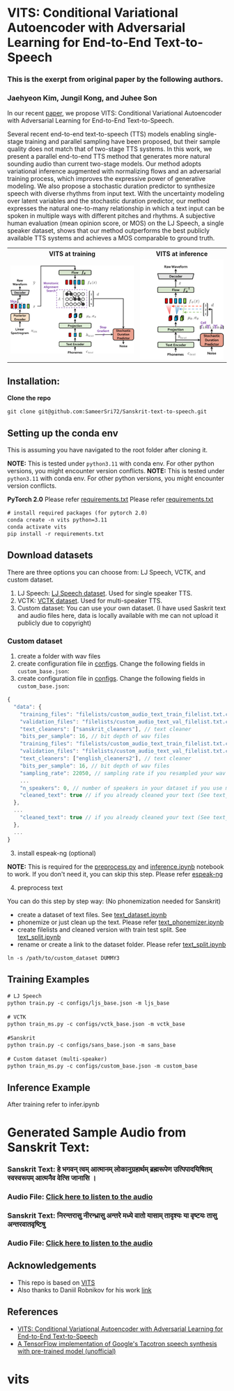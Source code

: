 # VITS: Conditional Variational Autoencoder with Adversarial Learning for End-to-End Text-to-Speech<br>
### This is the exerpt from original paper by the following authors.

### Jaehyeon Kim, Jungil Kong, and Juhee Son

In our recent [paper](https://arxiv.org/abs/2106.06103), we propose VITS: Conditional Variational Autoencoder with Adversarial Learning for End-to-End Text-to-Speech.

Several recent end-to-end text-to-speech (TTS) models enabling single-stage training and parallel sampling have been proposed, but their sample quality does not match that of two-stage TTS systems. In this work, we present a parallel end-to-end TTS method that generates more natural sounding audio than current two-stage models. Our method adopts variational inference augmented with normalizing flows and an adversarial training process, which improves the expressive power of generative modeling. We also propose a stochastic duration predictor to synthesize speech with diverse rhythms from input text. With the uncertainty modeling over latent variables and the stochastic duration predictor, our method expresses the natural one-to-many relationship in which a text input can be spoken in multiple ways with different pitches and rhythms. A subjective human evaluation (mean opinion score, or MOS) on the LJ Speech, a single speaker dataset, shows that our method outperforms the best publicly available TTS systems and achieves a MOS comparable to ground truth.<br>

<table style="width:100%">
  <tr>
    <th>VITS at training</th>
    <th>VITS at inference</th>
  </tr>
  <tr>
    <td><img src="pics/fig_1a.png" alt="VITS at training" width="100%"></td>
    <td><img src="pics/fig_1b.png" alt="VITS at inference" width="100%"></td>
  </tr>
</table>

## Installation:

<a name="installation"></a>

**Clone the repo**

```shell
git clone git@github.com:SameerSri72/Sanskrit-text-to-speech.git
```
## Setting up the conda env

This is assuming you have navigated to the root folder after cloning it.

**NOTE:** This is tested under `python3.11` with conda env. For other python versions, you might encounter version conflicts.
**NOTE:** This is tested under `python3.11` with conda env. For other python versions, you might encounter version conflicts.

**PyTorch 2.0**
Please refer [requirements.txt](requirements.txt)
Please refer [requirements.txt](requirements.txt)

```shell
# install required packages (for pytorch 2.0)
conda create -n vits python=3.11
conda activate vits
pip install -r requirements.txt
```

## Download datasets

There are three options you can choose from: LJ Speech, VCTK, and custom dataset.

1. LJ Speech: [LJ Speech dataset](#lj-speech-dataset). Used for single speaker TTS.
2. VCTK: [VCTK dataset](#vctk-dataset). Used for multi-speaker TTS.
3. Custom dataset: You can use your own dataset. (I have used Saskrit text and audio files here, data is locally available with me can not upload it publicly due to copyright)

### Custom dataset

1. create a folder with wav files
2. create configuration file in [configs](configs/). Change the following fields in `custom_base.json`:
3. create configuration file in [configs](configs/). Change the following fields in `custom_base.json`:

```js
{
  "data": {
    "training_files": "filelists/custom_audio_text_train_filelist.txt.cleaned", // path to training cleaned filelist
    "validation_files": "filelists/custom_audio_text_val_filelist.txt.cleaned", // path to validation cleaned filelist
    "text_cleaners": ["sanskrit_cleaners"], // text cleaner
    "bits_per_sample": 16, // bit depth of wav files
    "training_files": "filelists/custom_audio_text_train_filelist.txt.cleaned", // path to training cleaned filelist
    "validation_files": "filelists/custom_audio_text_val_filelist.txt.cleaned", // path to validation cleaned filelist
    "text_cleaners": ["english_cleaners2"], // text cleaner
    "bits_per_sample": 16, // bit depth of wav files
    "sampling_rate": 22050, // sampling rate if you resampled your wav files
    ...
    "n_speakers": 0, // number of speakers in your dataset if you use multi-speaker setting
    "cleaned_text": true // if you already cleaned your text (See text_phonemizer.ipynb), set this to true
  },
  ...
    "cleaned_text": true // if you already cleaned your text (See text_phonemizer.ipynb), set this to true
  },
  ...
}
```

3. install espeak-ng (optional)

**NOTE:** This is required for the [preprocess.py](preprocess.py) and [inference.ipynb](inference.ipynb) notebook to work. If you don't need it, you can skip this step. Please refer [espeak-ng](https://github.com/espeak-ng/espeak-ng)

4. preprocess text

You can do this step by step way: (No phonemization needed for Sanskrit)

- create a dataset of text files. See [text_dataset.ipynb](preprocess/text_dataset.ipynb)
- phonemize or just clean up the text. Please refer [text_phonemizer.ipynb](preprocess/text_phonemizer.ipynb)
- create filelists and cleaned version with train test split. See [text_split.ipynb](preprocess/text_split.ipynb)
- rename or create a link to the dataset folder. Please refer [text_split.ipynb](preprocess/text_split.ipynb)

```shell
ln -s /path/to/custom_dataset DUMMY3
```

## Training Examples

```shell
# LJ Speech
python train.py -c configs/ljs_base.json -m ljs_base

# VCTK
python train_ms.py -c configs/vctk_base.json -m vctk_base

#Sanskrit
python train.py -c configs/sans_base.json -m sans_base

# Custom dataset (multi-speaker)
python train_ms.py -c configs/custom_base.json -m custom_base
```

## Inference Example
After training refer to infer.ipynb<br>
# Generated Sample Audio from Sanskrit Text:<br>
### Sanskrit Text: हे भगवन् त्वम् आत्मानम् लोकानुग्रहार्थम् ब्रह्मरूपेण उत्पिपादयिषितम् स्वस्वरूपम् आत्मनैव वेत्सि जानासि ।<br>
### Audio File: [Click here to listen to the audio](https://github.com/SameerSri72/Sanskrit-text-to-speech/blob/master/audio_1.wav)<br>
### Sanskrit Text: निरन्तरासु नीरन्ध्रासु अन्तरे मध्ये वातो यासाम् तादृश्यः या वृष्टयः तासु अन्तरवातवृष्टिषु<br>
### Audio File: [Click here to listen to the audio](https://github.com/SameerSri72/Sanskrit-text-to-speech/blob/master/audio_2.wav)




  
## Acknowledgements

- This repo is based on [VITS](https://github.com/jaywalnut310/vits)
- Also thanks to Daniil Robnikov for his work [link](https://github.com/daniilrobnikov/vits)
  

## References

- [VITS: Conditional Variational Autoencoder with Adversarial Learning for End-to-End Text-to-Speech](https://arxiv.org/abs/2106.06103)
- [A TensorFlow implementation of Google's Tacotron speech synthesis with pre-trained model (unofficial)](https://github.com/keithito/tacotron)

# vits
